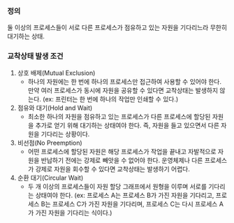 
### 정의

둘 이상의 프로세스들이 서로 다른 프로세스가 점유하고 있는 자원을 기다리느라 무한히 대기하는 상태.

### 교착상태 발생 조건

1. 상호 배제(Mutual Exclusion)
	- 하나의 자원에는 한 번에 하나의 프로세스만 접근하여 사용할 수 있어야 한다. 만약 여러 프로세스가 동시에 자원을 공유할 수 있다면 교착상태는 발생하지 않는다. (ex: 프린터는 한 번에 하나의 작업만 인쇄할 수 있다.)
2. 점유와 대기(Hold and Wait)
	- 최소한 하나의 자원을 점유하고 있는 프로세스가 다른 프로세스에 할당된 자원을 추가로 얻기 위해 대기하는 상태여야 한다. 즉, 자원을 들고 있으면서 다른 자원을 기다리는 상황이다.
3. 비선점(No Preemption)
	- 어떤 프로세스에 할당된 자원은 해당 프로세스가 작업을 끝내고 자발적으로 자원을 반납하기 전에는 강제로 빼앗을 수 없어야 한다. 운영체제나 다른 프로세스가 강제로 자원을 회수할 수 있다면 교착상태는 발생하기 어렵다.
4. 순환 대기(Circular Wait)
	- 두 개 이상의 프로세스들이 자원 할당 그래프에서 원형을 이루며 서로를 기다리는 상태여야 한다. (ex: 프로세스 A는 프로세스 B가 가진 자원을 기다리고, 프로세스 B는 프로세스 C가 가진 자원을 기다리며, 프로세스 C는 다시 프로세스 A가 가진 자원을 기다리는 식이다.)
